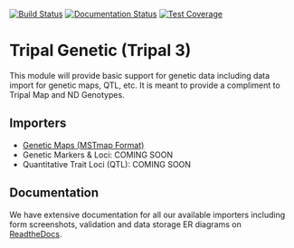 [![Build Status](https://travis-ci.org/UofS-Pulse-Binfo/tripal-map-helper.svg?branch=master)](https://travis-ci.org/UofS-Pulse-Binfo/tripal_map_helper)
[![Documentation Status](https://readthedocs.org/projects/tripal-map-helper/badge/?version=latest)](https://tripal-map-helper.readthedocs.io/en/latest/?badge=latest)
[![Test Coverage](https://api.codeclimate.com/v1/badges/db8bad906e18da15382e/test_coverage)](https://codeclimate.com/github/UofS-Pulse-Binfo/tripal_map_helper/test_coverage)

# Tripal Genetic (Tripal 3)

This module will provide basic support for genetic data including data import
for genetic maps, QTL, etc. It is meant to provide a compliment to Tripal Map
and ND Genotypes.

## Importers
 - [Genetic Maps (MSTmap Format)](https://tripal-map-helper.readthedocs.io/en/latest/MSTmap.html)
 - Genetic Markers & Loci: COMING SOON
 - Quantitative Trait Loci (QTL): COMING SOON
 
## Documentation

We have extensive documentation for all our available importers including form screenshots, validation and data storage ER diagrams on [ReadtheDocs](https://tripal-map-helper.readthedocs.io/en/latest/).
